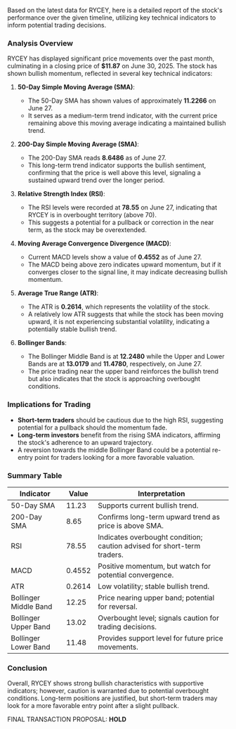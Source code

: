 Based on the latest data for RYCEY, here is a detailed report of the stock's performance over the given timeline, utilizing key technical indicators to inform potential trading decisions.

### Analysis Overview

RYCEY has displayed significant price movements over the past month, culminating in a closing price of **$11.87** on June 30, 2025. The stock has shown bullish momentum, reflected in several key technical indicators:

1. **50-Day Simple Moving Average (SMA)**:
   - The 50-Day SMA has shown values of approximately **11.2266** on June 27.
   - It serves as a medium-term trend indicator, with the current price remaining above this moving average indicating a maintained bullish trend.

2. **200-Day Simple Moving Average (SMA)**:
   - The 200-Day SMA reads **8.6486** as of June 27.
   - This long-term trend indicator supports the bullish sentiment, confirming that the price is well above this level, signaling a sustained upward trend over the longer period.

3. **Relative Strength Index (RSI)**:
   - The RSI levels were recorded at **78.55** on June 27, indicating that RYCEY is in overbought territory (above 70).
   - This suggests a potential for a pullback or correction in the near term, as the stock may be overextended.

4. **Moving Average Convergence Divergence (MACD)**:
   - Current MACD levels show a value of **0.4552** as of June 27.
   - The MACD being above zero indicates upward momentum, but if it converges closer to the signal line, it may indicate decreasing bullish momentum.

5. **Average True Range (ATR)**:
   - The ATR is **0.2614**, which represents the volatility of the stock.
   - A relatively low ATR suggests that while the stock has been moving upward, it is not experiencing substantial volatility, indicating a potentially stable bullish trend.

6. **Bollinger Bands**:
   - The Bollinger Middle Band is at **12.2480** while the Upper and Lower Bands are at **13.0179** and **11.4780**, respectively, on June 27.
   - The price trading near the upper band reinforces the bullish trend but also indicates that the stock is approaching overbought conditions.

### Implications for Trading

- **Short-term traders** should be cautious due to the high RSI, suggesting potential for a pullback should the momentum fade.
- **Long-term investors** benefit from the rising SMA indicators, affirming the stock's adherence to an upward trajectory.
- A reversion towards the middle Bollinger Band could be a potential re-entry point for traders looking for a more favorable valuation.

### Summary Table

| Indicator                | Value          | Interpretation                                                            |
|--------------------------|----------------|--------------------------------------------------------------------------|
| 50-Day SMA               | 11.23          | Supports current bullish trend.                                         |
| 200-Day SMA              | 8.65           | Confirms long-term upward trend as price is above SMA.                  |
| RSI                      | 78.55          | Indicates overbought condition; caution advised for short-term traders. |
| MACD                     | 0.4552         | Positive momentum, but watch for potential convergence.                 |
| ATR                      | 0.2614         | Low volatility; stable bullish trend.                                   |
| Bollinger Middle Band    | 12.25          | Price nearing upper band; potential for reversal.                      |
| Bollinger Upper Band      | 13.02          | Overbought level; signals caution for trading decisions.                |
| Bollinger Lower Band      | 11.48          | Provides support level for future price movements.                      |

### Conclusion

Overall, RYCEY shows strong bullish characteristics with supportive indicators; however, caution is warranted due to potential overbought conditions. Long-term positions are justified, but short-term traders may look for a more favorable entry point after a slight pullback.

FINAL TRANSACTION PROPOSAL: **HOLD**